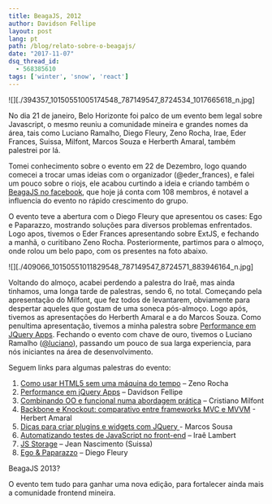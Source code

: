 ```yaml
---
title: BeagaJS, 2012
author: Davidson Fellipe
layout: post
lang: pt
path: /blog/relato-sobre-o-beagajs/
date: "2017-11-07"
dsq_thread_id:
  - 568385610
tags: ['winter', 'snow', 'react']
---
```

![][./394357_10150551005174548_787149547_8724534_1017665618_n.jpg]

No dia 21 de janeiro, Belo Horizonte foi palco de um evento bem legal sobre Javascript, o mesmo reuniu a comunidade mineira e grandes nomes da área, tais como Luciano Ramalho, Diego Fleury, Zeno Rocha, Irae, Eder Frances, Suissa, Milfont, Marcos Souza e Herberth Amaral, também palestrei por lá.

Tomei conhecimento sobre o evento em 22 de Dezembro, logo quando comecei a trocar umas ideias com o organizador (@eder_frances), e falei um pouco sobre o riojs, ele acabou curtindo a ideia e criando também o [BeagaJS no facebook][2], que hoje já conta com 108 membros, é notavel a influencia do evento no rápido crescimento do grupo.

 [2]: http://www.facebook.com/groups/beagajs/

O evento teve a abertura com o Diego Fleury que apresentou os cases: Ego e Paparazzo, mostrando soluções para diversos problemas enfrentados. Logo apos, tivemos o Eder Frances apresentando sobre ExtJS, e fechando a manhã, o curitibano Zeno Rocha. Posteriormente, partimos para o almoço, onde rolou um belo papo, com os presentes na foto abaixo.

![][./409066_10150551011829548_787149547_8724571_883946164_n.jpg]

Voltando do almoço, acabei perdendo a palestra do Iraê, mas ainda tinhamos, uma longa tarde de palestras, sendo 6, no total. Começando pela apresentação do Milfont, que fez todos de levantarem, obviamente para despertar aqueles que gostam de uma soneca pós-almoço. Logo após, tivemos as apresentações do Herberth Amaral e a do Marcos Souza. Como penultima apresentação, tivemos a minha palestra sobre [Performance em JQuery Apps][4]. Fechando o evento com chave de ouro, tivemos o Luciano Ramalho ([@luciano][5]), passando um pouco de sua larga experiencia, para nós iniciantes na área de desenvolvimento.

 [4]: http://www.slideshare.net/davidsonfellipe/jqueryperf
 [5]: https://twitter.com/#!/luciano



Seguem links para algumas palestras do evento:

1) [Como usar HTML5 sem uma máquina do tempo][7] – Zeno Rocha
2) [Performance em jQuery Apps][4] – Davidson Fellipe
3) [Combinando OO e funcional numa abordagem prática][8] – Cristiano Milfont
4) [Backbone e Knockout: comparativo entre frameworks MVC e MVVM][9] - Herbert Amaral
5) [Dicas para criar plugins e widgets com JQuery ][10]- Marcos Sousa
6) [Automatizando testes de JavaScript no front-end][11] – Iraê Lambert
7) [JS Storage][12] – Jean Nascimento (Suissa)
8) [Ego & Paparazzo][13] – Diego Fleury

 [7]: http://comousarhtml5semumamaquinadotempo.com/#1
 [8]: http://www.slideshare.net/cmilfont/beagajs
 [9]: https://github.com/herberthamaral/bhjs
 [10]: http://www.slideshare.net/marcossousa/indo-alem-jquery3
 [11]: http://irae.github.com/frontend-tests-pt/#slide1
 [12]: http://frontendbrasil.com.br/suissa/eventos/beagajs/#/
 [13]: http://www.slideshare.net/dfleury/ego-e-paparazzo

BeagaJS 2013?

O evento tem tudo para ganhar uma nova edição, para fortalecer ainda mais a comunidade frontend mineira.
